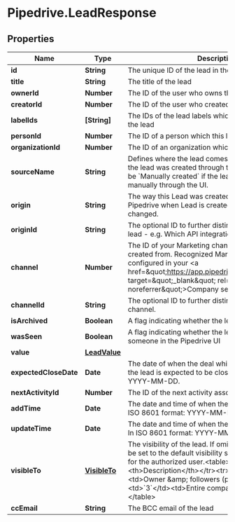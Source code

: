 # Pipedrive.LeadResponse

## Properties

Name | Type | Description | Notes
------------ | ------------- | ------------- | -------------
**id** | **String** | The unique ID of the lead in the UUID format | [optional] 
**title** | **String** | The title of the lead | [optional] 
**ownerId** | **Number** | The ID of the user who owns the lead | [optional] 
**creatorId** | **Number** | The ID of the user who created the lead | [optional] 
**labelIds** | **[String]** | The IDs of the lead labels which are associated with the lead | [optional] 
**personId** | **Number** | The ID of a person which this lead is linked to | [optional] 
**organizationId** | **Number** | The ID of an organization which this lead is linked to | [optional] 
**sourceName** | **String** | Defines where the lead comes from. Will be &#x60;API&#x60; if the lead was created through the Public API and will be &#x60;Manually created&#x60; if the lead was created manually through the UI.  | [optional] 
**origin** | **String** | The way this Lead was created. &#x60;origin&#x60; field is set by Pipedrive when Lead is created and cannot be changed. | [optional] 
**originId** | **String** | The optional ID to further distinguish the origin of the lead - e.g. Which API integration created this Lead. | [optional] 
**channel** | **Number** | The ID of your Marketing channel this Lead was created from. Recognized Marketing channels can be configured in your &lt;a href&#x3D;\&quot;https://app.pipedrive.com/settings/fields\&quot; target&#x3D;\&quot;_blank\&quot; rel&#x3D;\&quot;noopener noreferrer\&quot;&gt;Company settings&lt;/a&gt;. | [optional] 
**channelId** | **String** | The optional ID to further distinguish the Marketing channel. | [optional] 
**isArchived** | **Boolean** | A flag indicating whether the lead is archived or not | [optional] 
**wasSeen** | **Boolean** | A flag indicating whether the lead was seen by someone in the Pipedrive UI | [optional] 
**value** | [**LeadValue**](LeadValue.md) |  | [optional] 
**expectedCloseDate** | **Date** | The date of when the deal which will be created from the lead is expected to be closed. In ISO 8601 format: YYYY-MM-DD. | [optional] 
**nextActivityId** | **Number** | The ID of the next activity associated with the lead | [optional] 
**addTime** | **Date** | The date and time of when the lead was created. In ISO 8601 format: YYYY-MM-DDTHH:MM:SSZ. | [optional] 
**updateTime** | **Date** | The date and time of when the lead was last updated. In ISO 8601 format: YYYY-MM-DDTHH:MM:SSZ. | [optional] 
**visibleTo** | [**VisibleTo**](VisibleTo.md) | The visibility of the lead. If omitted, the visibility will be set to the default visibility setting of this item type for the authorized user.&lt;table&gt;&lt;tr&gt;&lt;th&gt;Value&lt;/th&gt;&lt;th&gt;Description&lt;/th&gt;&lt;/tr&gt;&lt;tr&gt;&lt;td&gt;&#x60;1&#x60;&lt;/td&gt;&lt;td&gt;Owner &amp;amp; followers (private)&lt;/td&gt;&lt;/tr&gt;&lt;tr&gt;&lt;td&gt;&#x60;3&#x60;&lt;/td&gt;&lt;td&gt;Entire company (shared)&lt;/td&gt;&lt;/tr&gt;&lt;/table&gt; | [optional] 
**ccEmail** | **String** | The BCC email of the lead | [optional] 


